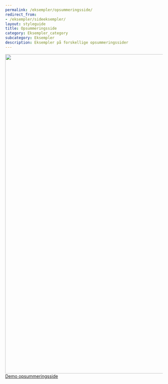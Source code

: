 ```yaml
---
permalink: /eksempler/opsummeringsside/
redirect_from:
- /eksempler/sideeksempler/
layout: styleguide
title: Opsummeringsside
category: Eksempler_category
subcategory: Eksempler
description: Eksempler på forskellige opsummeringssider
---
```

<div class="row mt-5">
  <div class="col-12 col-sm-12 col-md-4 col-lg-4">
    <a href="{{ site.baseurl }}/pages/eksempler/opsummering/opsummering-1/" title="Eksempelside: opsummering"><img src="{{ site.baseurl }}/img/examples_pages/opsummering/opsummeringsside.PNG" style="max-width: 100%; width: 1018px"></a>
    <a class="button button-secondary mt-5" href="{{ site.baseurl }}/pages/eksempler/opsummering/opsummering-1/">Demo opsummeringsside</a>
  </div>
</div>

